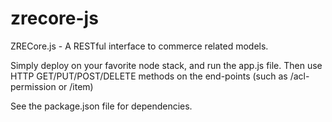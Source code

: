zrecore-js
==========

ZRECore.js - A RESTful interface to commerce related models.

Simply deploy on your favorite node stack, and run the app.js file. Then use HTTP GET/PUT/POST/DELETE methods on the end-points (such as /acl-permission or /item)

See the package.json file for dependencies.